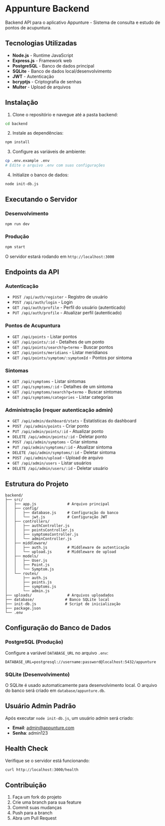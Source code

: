 # Appunture Backend

Backend API para o aplicativo Appunture - Sistema de consulta e estudo de pontos de acupuntura.

## Tecnologias Utilizadas

- **Node.js** - Runtime JavaScript
- **Express.js** - Framework web
- **PostgreSQL** - Banco de dados principal
- **SQLite** - Banco de dados local/desenvolvimento
- **JWT** - Autenticação
- **bcryptjs** - Criptografia de senhas
- **Multer** - Upload de arquivos

## Instalação

1. Clone o repositório e navegue até a pasta backend:

```bash
cd backend
```

2. Instale as dependências:

```bash
npm install
```

3. Configure as variáveis de ambiente:

```bash
cp .env.example .env
# Edite o arquivo .env com suas configurações
```

4. Initialize o banco de dados:

```bash
node init-db.js
```

## Executando o Servidor

### Desenvolvimento

```bash
npm run dev
```

### Produção

```bash
npm start
```

O servidor estará rodando em `http://localhost:3000`

## Endpoints da API

### Autenticação

- `POST /api/auth/register` - Registro de usuário
- `POST /api/auth/login` - Login
- `GET /api/auth/profile` - Perfil do usuário (autenticado)
- `PUT /api/auth/profile` - Atualizar perfil (autenticado)

### Pontos de Acupuntura

- `GET /api/points` - Listar pontos
- `GET /api/points/:id` - Detalhes de um ponto
- `GET /api/points/search?q=termo` - Buscar pontos
- `GET /api/points/meridians` - Listar meridianos
- `GET /api/points/symptom/:symptomId` - Pontos por sintoma

### Sintomas

- `GET /api/symptoms` - Listar sintomas
- `GET /api/symptoms/:id` - Detalhes de um sintoma
- `GET /api/symptoms/search?q=termo` - Buscar sintomas
- `GET /api/symptoms/categories` - Listar categorias

### Administração (requer autenticação admin)

- `GET /api/admin/dashboard/stats` - Estatísticas do dashboard
- `POST /api/admin/points` - Criar ponto
- `PUT /api/admin/points/:id` - Atualizar ponto
- `DELETE /api/admin/points/:id` - Deletar ponto
- `POST /api/admin/symptoms` - Criar sintoma
- `PUT /api/admin/symptoms/:id` - Atualizar sintoma
- `DELETE /api/admin/symptoms/:id` - Deletar sintoma
- `POST /api/admin/upload` - Upload de arquivo
- `GET /api/admin/users` - Listar usuários
- `DELETE /api/admin/users/:id` - Deletar usuário

## Estrutura do Projeto

```
backend/
├── src/
│   ├── app.js              # Arquivo principal
│   ├── config/
│   │   ├── database.js     # Configuração do banco
│   │   └── jwt.js          # Configuração JWT
│   ├── controllers/
│   │   ├── authController.js
│   │   ├── pointsController.js
│   │   ├── symptomsController.js
│   │   └── adminController.js
│   ├── middleware/
│   │   ├── auth.js         # Middleware de autenticação
│   │   └── upload.js       # Middleware de upload
│   ├── models/
│   │   ├── User.js
│   │   ├── Point.js
│   │   └── Symptom.js
│   └── routes/
│       ├── auth.js
│       ├── points.js
│       ├── symptoms.js
│       └── admin.js
├── uploads/                # Arquivos uploadados
├── database/              # Banco SQLite local
├── init-db.js             # Script de inicialização
├── package.json
└── .env
```

## Configuração do Banco de Dados

### PostgreSQL (Produção)

Configure a variável `DATABASE_URL` no arquivo `.env`:

```
DATABASE_URL=postgresql://username:password@localhost:5432/appunture
```

### SQLite (Desenvolvimento)

O SQLite é usado automaticamente para desenvolvimento local. O arquivo do banco será criado em `database/appunture.db`.

## Usuário Admin Padrão

Após executar `node init-db.js`, um usuário admin será criado:

- **Email**: admin@appunture.com
- **Senha**: admin123

## Health Check

Verifique se o servidor está funcionando:

```bash
curl http://localhost:3000/health
```

## Contribuição

1. Faça um fork do projeto
2. Crie uma branch para sua feature
3. Commit suas mudanças
4. Push para a branch
5. Abra um Pull Request
